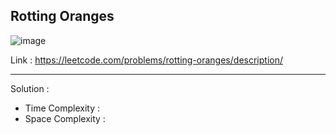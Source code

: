## Rotting Oranges

![image](https://github.com/alkabharti/Graph/assets/23376002/baec9d57-da3c-4c6e-aaf5-cd2fc1271058)

Link : https://leetcode.com/problems/rotting-oranges/description/

------------------------------------------------------------------------------------------------------------------------------------------------------------------------------------------------------------


Solution : 

- Time Complexity :
- Space Complexity :


```java


```



